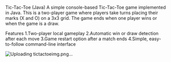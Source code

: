 Tic-Tac-Toe (Java)
 A simple console-based Tic-Tac-Toe game implemented in Java. This is a two-player game where players take turns placing their marks (X and O) on a 3x3 grid. The 
 game ends when one player wins or when the game is a draw.

Features
 1.Two-player local gameplay
 2.Automatic win or draw detection after each move
 3.Game restart option after a match ends
 4.Simple, easy-to-follow command-line interface

![Uploading tictactoeimg.png…]()
